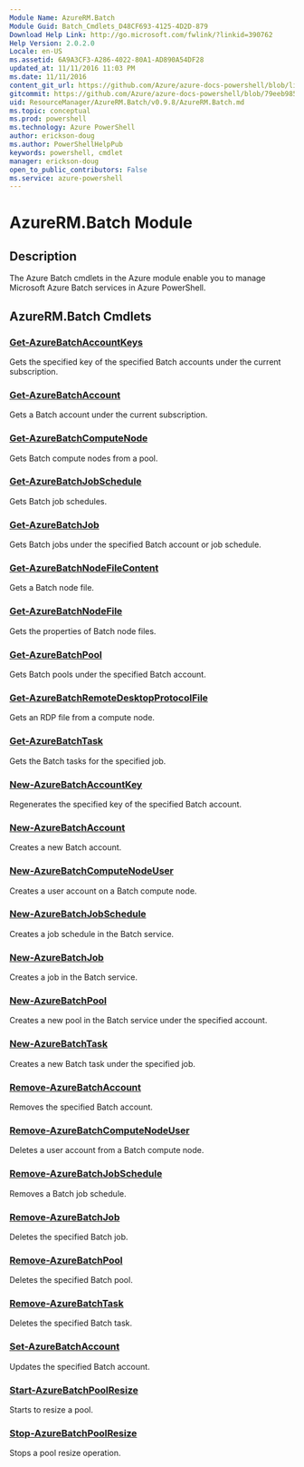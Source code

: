 ```yaml
---
Module Name: AzureRM.Batch
Module Guid: Batch_Cmdlets_D48CF693-4125-4D2D-879
Download Help Link: http://go.microsoft.com/fwlink/?linkid=390762
Help Version: 2.0.2.0
Locale: en-US
ms.assetid: 6A9A3CF3-A286-4022-80A1-AD890A54DF28
updated_at: 11/11/2016 11:03 PM
ms.date: 11/11/2016
content_git_url: https://github.com/Azure/azure-docs-powershell/blob/live/azureps-cmdlets-docs/ResourceManager/AzureRM.Batch/v0.9.8/AzureRM.Batch.md
gitcommit: https://github.com/Azure/azure-docs-powershell/blob/79eeb985ea480979357fb4695832a0c3d29a48bf/azureps-cmdlets-docs/ResourceManager/AzureRM.Batch/v0.9.8/AzureRM.Batch.md
uid: ResourceManager/AzureRM.Batch/v0.9.8/AzureRM.Batch.md
ms.topic: conceptual
ms.prod: powershell
ms.technology: Azure PowerShell
author: erickson-doug
ms.author: PowerShellHelpPub
keywords: powershell, cmdlet
manager: erickson-doug
open_to_public_contributors: False
ms.service: azure-powershell
---
```


# AzureRM.Batch Module
## Description
The Azure Batch cmdlets in the Azure module enable you to manage Microsoft Azure Batch services in Azure PowerShell.

## AzureRM.Batch Cmdlets
### [Get-AzureBatchAccountKeys](./Get-AzureBatchAccountKeys.md)
Gets the specified key of the specified Batch accounts under the current subscription.


### [Get-AzureBatchAccount](./Get-AzureBatchAccount.md)
Gets a Batch account under the current subscription.


### [Get-AzureBatchComputeNode](./Get-AzureBatchComputeNode.md)
Gets Batch compute nodes from a pool.


### [Get-AzureBatchJobSchedule](./Get-AzureBatchJobSchedule.md)
Gets Batch job schedules.


### [Get-AzureBatchJob](./Get-AzureBatchJob.md)
Gets Batch jobs under the specified Batch account or job schedule.


### [Get-AzureBatchNodeFileContent](./Get-AzureBatchNodeFileContent.md)
Gets a Batch node file.


### [Get-AzureBatchNodeFile](./Get-AzureBatchNodeFile.md)
Gets the properties of Batch node files.


### [Get-AzureBatchPool](./Get-AzureBatchPool.md)
Gets Batch pools under the specified Batch account.


### [Get-AzureBatchRemoteDesktopProtocolFile](./Get-AzureBatchRemoteDesktopProtocolFile.md)
Gets an RDP file from a compute node.


### [Get-AzureBatchTask](./Get-AzureBatchTask.md)
Gets the Batch tasks for the specified job.


### [New-AzureBatchAccountKey](./New-AzureBatchAccountKey.md)
Regenerates the specified key of the specified Batch account.


### [New-AzureBatchAccount](./New-AzureBatchAccount.md)
Creates a new Batch account.


### [New-AzureBatchComputeNodeUser](./New-AzureBatchComputeNodeUser.md)
Creates a user account on a Batch compute node.


### [New-AzureBatchJobSchedule](./New-AzureBatchJobSchedule.md)
Creates a job schedule in the Batch service.


### [New-AzureBatchJob](./New-AzureBatchJob.md)
Creates a job in the Batch service.


### [New-AzureBatchPool](./New-AzureBatchPool.md)
Creates a new pool in the Batch service under the specified account.


### [New-AzureBatchTask](./New-AzureBatchTask.md)
Creates a new Batch task under the specified job.


### [Remove-AzureBatchAccount](./Remove-AzureBatchAccount.md)
Removes the specified  Batch account.


### [Remove-AzureBatchComputeNodeUser](./Remove-AzureBatchComputeNodeUser.md)
Deletes a user account from a Batch compute node.


### [Remove-AzureBatchJobSchedule](./Remove-AzureBatchJobSchedule.md)
Removes a Batch job schedule.


### [Remove-AzureBatchJob](./Remove-AzureBatchJob.md)
Deletes the specified Batch job.


### [Remove-AzureBatchPool](./Remove-AzureBatchPool.md)
Deletes the specified Batch pool.


### [Remove-AzureBatchTask](./Remove-AzureBatchTask.md)
Deletes the specified Batch task.


### [Set-AzureBatchAccount](./Set-AzureBatchAccount.md)
Updates the specified Batch account.


### [Start-AzureBatchPoolResize](./Start-AzureBatchPoolResize.md)
Starts to resize a pool.


### [Stop-AzureBatchPoolResize](./Stop-AzureBatchPoolResize.md)
Stops a pool resize operation.



